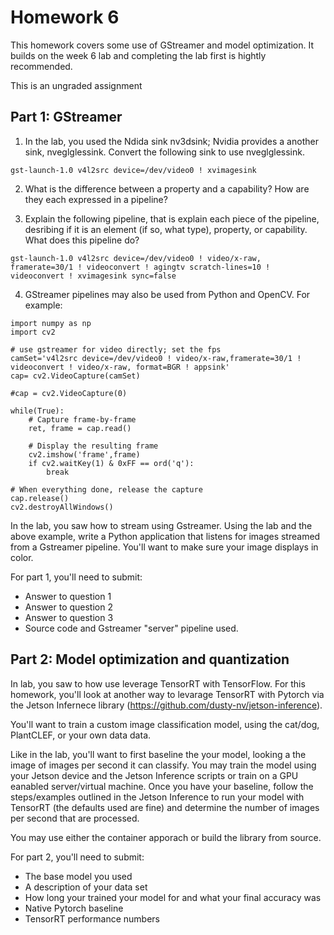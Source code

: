 # Homework 6

This homework covers some use of GStreamer and model optimization.  It builds on the week 6 lab and completing the lab first is hightly recommended.   

This is an ungraded assignment

## Part 1: GStreamer

1. In the lab, you used the Ndida sink nv3dsink; Nvidia provides a another sink, nveglglessink.  Convert the following sink to use nveglglessink.
```
gst-launch-1.0 v4l2src device=/dev/video0 ! xvimagesink
```

2. What is the difference between a property and a capability?  How are they each expressed in a pipeline?

3. Explain the following pipeline, that is explain each piece of the pipeline, desribing if it is an element (if so, what type), property, or capability.  What does this pipeline do?

```
gst-launch-1.0 v4l2src device=/dev/video0 ! video/x-raw, framerate=30/1 ! videoconvert ! agingtv scratch-lines=10 ! videoconvert ! xvimagesink sync=false
```

4. GStreamer pipelines may also be used from Python and OpenCV.  For example:
```
import numpy as np
import cv2

# use gstreamer for video directly; set the fps
camSet='v4l2src device=/dev/video0 ! video/x-raw,framerate=30/1 ! videoconvert ! video/x-raw, format=BGR ! appsink'
cap= cv2.VideoCapture(camSet)

#cap = cv2.VideoCapture(0)

while(True):
    # Capture frame-by-frame
    ret, frame = cap.read()

    # Display the resulting frame
    cv2.imshow('frame',frame)
    if cv2.waitKey(1) & 0xFF == ord('q'):
        break

# When everything done, release the capture
cap.release()
cv2.destroyAllWindows()
```
In the lab, you saw how to stream using Gstreamer.  Using the lab and the above example, write a Python application that listens for images streamed from a Gstreamer pipeline.  You'll want to make sure your image displays in color.

For part 1, you'll need to submit:
- Answer to question 1
- Answer to question 2
- Answer to question 3
- Source code and Gstreamer "server" pipeline used.


## Part 2: Model optimization and quantization

In lab, you saw to how use leverage TensorRT with TensorFlow.  For this homework, you'll look at another way to levarage TensorRT with Pytorch via the Jetson Infernece library (https://github.com/dusty-nv/jetson-inference).

You'll want to train a custom image classification model, using the cat/dog, PlantCLEF, or your own data data.

Like in the lab, you'll want to first baseline the your model, looking a the image of images per second it can classify.  You may train the model using your Jetson device and the Jetson Inference scripts or train on a GPU eanabled server/virtual machine.  Once you have your baseline, follow the steps/examples outlined in the Jetson Inference to run your model with TensorRT (the defaults used are fine) and determine the number of images per second that are processed.

You may use either the container apporach or build the library from source.

For part 2, you'll need to submit:
- The base model you used
- A description of your data set
- How long your trained your model for and what your final accuracy was
- Native Pytorch baseline
- TensorRT performance numbers

